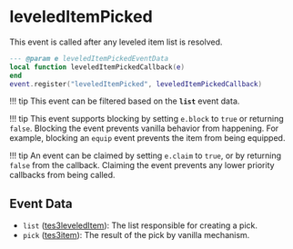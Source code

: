 # leveledItemPicked

This event is called after any leveled item list is resolved.

```lua
--- @param e leveledItemPickedEventData
local function leveledItemPickedCallback(e)
end
event.register("leveledItemPicked", leveledItemPickedCallback)
```

!!! tip
	This event can be filtered based on the **`list`** event data.

!!! tip
	This event supports blocking by setting `e.block` to `true` or returning `false`. Blocking the event prevents vanilla behavior from happening. For example, blocking an `equip` event prevents the item from being equipped.

!!! tip
	An event can be claimed by setting `e.claim` to `true`, or by returning `false` from the callback. Claiming the event prevents any lower priority callbacks from being called.

## Event Data

* `list` ([tes3leveledItem](../../types/tes3leveledItem)): The list responsible for creating a pick.
* `pick` ([tes3item](../../types/tes3item)): The result of the pick by vanilla mechanism.

